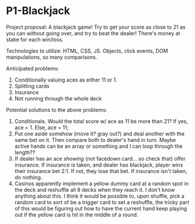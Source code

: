 # P1-Blackjack

Project proposal:
A blackjack game! Try to get your score as close to 21 as you can without going over, and try to beat the dealer! There's money at stake for each win/loss.

Technologies to utilize:
HTML, CSS, JS. Objects, click events, DOM manipulations, so many comparisons.



Anticipated problems:
  1) Conditionally valuing aces as either 11 or 1.
  2) Splitting cards
  3) Insurance
  4) Not running through the whole deck

Potential solutions to the above problems:
  1) Conditionals. Would the total score w/ ace as 11 be more than 21? If yes, ace = 1. Else, ace = 11;
  2) Put one aside somehow (move it? gray out?) and deal another with the same bet on it. Then compare both to dealer's hand in turn. Maybe active hands can be an array or something and I can loop through the length??
  3) If dealer has an ace *showing* (not facedown card... so check that) offer insurance. If insurance is taken, and dealer has blackjack, player wins their insurance bet 2:1. If not, they lose that bet. If insurance isn't taken, do nothing.
  4) Casinos apparently implement a yellow dummy card at a random spot in the deck and reshuffle all 8 decks when they reach it. I don't know anything about this. I think it would be possible to, upon shuffle, pick a random card to sort of be a trigger card to set a reshuffle, the tricky part of this would be figuring out how to have the current hand keep playing out if the yellow card is hit in the middle of a round.
